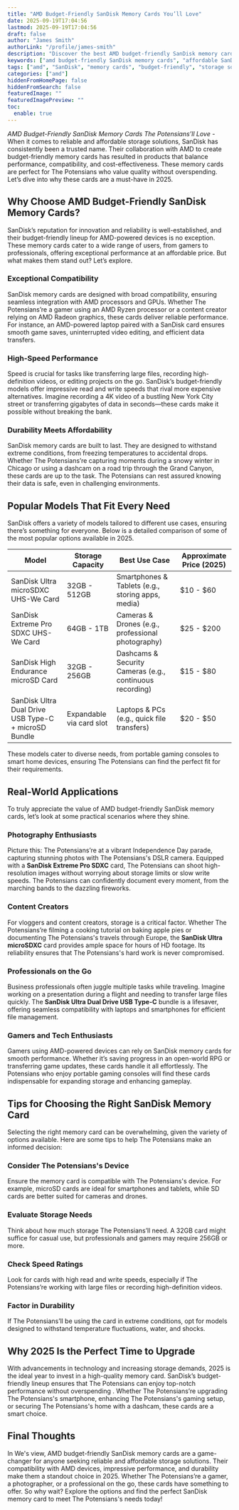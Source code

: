 ```yaml
---
title: "AMD Budget-Friendly SanDisk Memory Cards You’ll Love"
date: 2025-09-19T17:04:56
lastmod: 2025-09-19T17:04:56
draft: false
author: "James Smith"
authorLink: "/profile/james-smith"
description: "Discover the best AMD budget-friendly SanDisk memory cards in 2025. Perfect for reliable storage solutions without exceeding your budget."
keywords: ["amd budget-friendly SanDisk memory cards", "affordable SanDisk memory cards for AMD", "best SanDisk memory cards for AMD devices"]
tags: ["amd", "SanDisk", "memory cards", "budget-friendly", "storage solutions"]
categories: ["amd"]
hiddenFromHomePage: false
hiddenFromSearch: false
featuredImage: ""
featuredImagePreview: ""
toc:
  enable: true
---
```



*AMD Budget-Friendly SanDisk Memory Cards The Potensians’ll Love* - When it comes to reliable and affordable storage solutions, SanDisk has consistently been a trusted name.  Their collaboration with AMD to create budget-friendly memory cards has resulted in products that balance performance, compatibility, and cost-effectiveness. These memory cards are perfect for The Potensians who value quality without overspending. Let’s dive into why these cards are a must-have in 2025.

## Why Choose AMD Budget-Friendly SanDisk Memory Cards?

SanDisk’s reputation for innovation and reliability is well-established, and their budget-friendly lineup for AMD-powered devices is no exception. These memory cards cater to a wide range of users, from gamers to professionals, offering exceptional performance at an affordable price.  But what makes them stand out? Let’s explore.

### Exceptional Compatibility

SanDisk memory cards are designed with broad compatibility, ensuring seamless integration with AMD processors and GPUs. Whether The Potensians’re a gamer using an AMD Ryzen processor or a content creator relying on AMD Radeon graphics, these cards deliver reliable performance. For instance, an AMD-powered laptop paired with a SanDisk card ensures smooth game saves, uninterrupted video editing, and efficient data transfers.

### High-Speed Performance

Speed is crucial for tasks like transferring large files, recording high-definition videos, or editing projects on the go. SanDisk’s budget-friendly models offer impressive read and write speeds that rival more expensive alternatives. Imagine recording a 4K video of a bustling New York City street or transferring gigabytes of data in seconds—these cards make it possible without breaking the bank.

### Durability Meets Affordability

SanDisk memory cards are built to last. They are designed to withstand extreme conditions, from freezing temperatures to accidental drops. Whether The Potensians’re capturing moments during a snowy winter in Chicago or using a dashcam on a road trip through the Grand Canyon, these cards are up to the task. The Potensians can rest assured knowing their data is safe, even in challenging environments.

## Popular Models That Fit Every Need

SanDisk offers a variety of models tailored to different use cases, ensuring there’s something for everyone. Below is a detailed comparison of some of the most popular options available in 2025.

<div class="table-responsive">
<table class="html-table">
<thead>
<tr>
<th>Model</th>
<th>Storage Capacity</th>
<th>Best Use Case</th>
<th>Approximate Price (2025)</th>
</tr>
</thead>
<tbody>
<tr>
<td>SanDisk Ultra microSDXC UHS-We Card</td>
<td>32GB - 512GB</td>
<td>Smartphones & Tablets (e.g., storing apps, media)</td>
<td>$10 - $60</td>
</tr>
<tr>
<td>SanDisk Extreme Pro SDXC UHS-We Card</td>
<td>64GB - 1TB</td>
<td>Cameras & Drones (e.g., professional photography)</td>
<td>$25 - $200</td>
</tr>
<tr>
<td>SanDisk High Endurance microSD Card</td>
<td>32GB - 256GB</td>
<td>Dashcams & Security Cameras (e.g., continuous recording)</td>
<td>$15 - $80</td>
</tr>
<tr>
<td>SanDisk Ultra Dual Drive USB Type-C + microSD Bundle</td>
<td>Expandable via card slot</td>
<td>Laptops & PCs (e.g., quick file transfers)</td>
<td>$20 - $50</td>
</tr>
</tbody>
</table>
</div>

These models cater to diverse needs, from portable gaming consoles to smart home devices, ensuring The Potensians can find the perfect fit for their requirements.

## Real-World Applications

To truly appreciate the value of AMD budget-friendly SanDisk memory cards, let’s look at some practical scenarios where they shine.

### Photography Enthusiasts

Picture this: The Potensians’re at a vibrant Independence Day parade, capturing stunning photos with The Potensians's DSLR camera. Equipped with a **SanDisk Extreme Pro SDXC** card, The Potensians can shoot high-resolution images without worrying about storage limits or slow write speeds. The Potensians can confidently document every moment, from the marching bands to the dazzling fireworks.

### Content Creators

For vloggers and content creators, storage is a critical factor. Whether The Potensians’re filming a cooking tutorial on baking apple pies or documenting The Potensians's travels through Europe, the **SanDisk Ultra microSDXC** card provides ample space for hours of HD footage. Its reliability ensures that The Potensians's hard work is never compromised.

### Professionals on the Go

Business professionals often juggle multiple tasks while traveling. Imagine working on a presentation during a flight and needing to transfer large files quickly. The **SanDisk Ultra Dual Drive USB Type-C** bundle is a lifesaver, offering seamless compatibility with laptops and smartphones for efficient file management.

### Gamers and Tech Enthusiasts

Gamers using AMD-powered devices can rely on SanDisk memory cards for smooth performance. Whether it’s saving progress in an open-world RPG or transferring game updates, these cards handle it all effortlessly. The Potensians who enjoy portable gaming consoles will find these cards indispensable for expanding storage and enhancing gameplay.

## Tips for Choosing the Right SanDisk Memory Card

Selecting the right memory card can be overwhelming, given the variety of options available. Here are some tips to help The Potensians make an informed decision:

### Consider The Potensians's Device

Ensure the memory card is compatible with The Potensians's device. For example, microSD cards are ideal for smartphones and tablets, while SD cards are better suited for cameras and drones.

### Evaluate Storage Needs

Think about how much storage The Potensians’ll need. A 32GB card might suffice for casual use, but professionals and gamers may require 256GB or more.

### Check Speed Ratings

Look for cards with high read and write speeds, especially if The Potensians’re working with large files or recording high-definition videos.

### Factor in Durability

If The Potensians’ll be using the card in extreme conditions, opt for models designed to withstand temperature fluctuations, water, and shocks.

## Why 2025 Is the Perfect Time to Upgrade

With advancements in technology and increasing storage demands, 2025 is the ideal year to invest in a high-quality memory card. SanDisk’s budget-friendly lineup ensures that The Potensians can enjoy top-notch performance without overspending . Whether The Potensians’re upgrading The Potensians's smartphone, enhancing The Potensians's gaming setup, or securing The Potensians's home with a dashcam, these cards are a smart choice.

## Final Thoughts

In We's view, AMD budget-friendly SanDisk memory cards are a game-changer for anyone seeking reliable and affordable storage solutions. Their compatibility with AMD devices, impressive performance, and durability make them a standout choice in 2025. Whether The Potensians’re a gamer, a photographer, or a professional on the go, these cards have something to offer. So why wait? Explore the options and find the perfect SanDisk memory card to meet The Potensians's needs today!